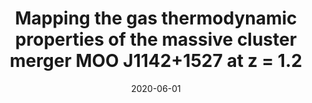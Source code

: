 ---
title: "Mapping the gas thermodynamic properties of the massive cluster merger MOO J1142+1527 at z = 1.2"
collection: "publications"
category: "co_procs"
permalink: /publications/2020EPJWC22800026R
link: https://ui.adsabs.harvard.edu/abs/2020EPJWC.22800026R/abstract
date: 2020-06-01
venue: "mm Universe @ NIKA2 - Observing the mm Universe with the NIKA2 Camera"
citation: "De Petris, M., Ruppin, F., Sembolini, F., et al. (2020), mm Universe @ NIKA2 - Observing the mm Universe with the NIKA2 Camera, 228, 00008."
---